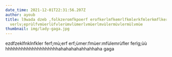 ```yaml
---
date_time: 2021-12-01T22:31:56.207Z
author: ayoub
title: l9wada dzeb ,folkzeromfkpoerf erofkerlmfkemrlfkmlerkfmlerkmflkermlfkemrl
  verlv;eprùlfvmùerlùfvlerùmvlùmerlvmùerlmvùlermùvlermùlvmùe
thumbnail: img/lady-gaga.jpg
---
```

ezdfzeklfnklnfkler ferf;mù;erf erf;ùmer:fmùer:mfùlemrùfler ferlg;ùù hhhhhhhhhhhhhhhhhhhhahahahahahhahhaha gaga